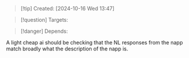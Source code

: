 
>[!tip] Created: [2024-10-16 Wed 13:47]

>[!question] Targets: 

>[!danger] Depends: 

A light cheap ai should be checking that the NL responses from the napp match broadly what the description of the napp is.
